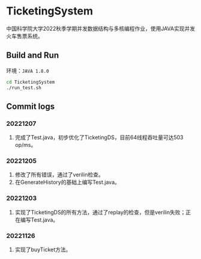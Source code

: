 # TicketingSystem
中国科学院大学2022秋季学期并发数据结构与多核编程作业，使用JAVA实现并发火车售票系统。

## Build and Run
环境：```JAVA 1.8.0```
```bash
cd TicketingSystem
./run_test.sh
```

## Commit logs

### 20221207
1. 完成了Test.java，初步优化了TicketingDS，目前64线程吞吐量可达503 op/ms。

### 20221205
1. 修改了所有错误，通过了verilin检查。
2. 在GenerateHistory的基础上编写Test.java。

### 20221203
1. 实现了TicketingDS的所有方法，通过了replay的检查，但是verilin失败；正在编写Test.java。

### 20221126
1. 实现了buyTicket方法。
